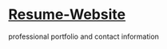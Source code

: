 # [Resume-Website](https://jaywahlers.github.io/Resume-Website/)

professional portfolio and contact information
